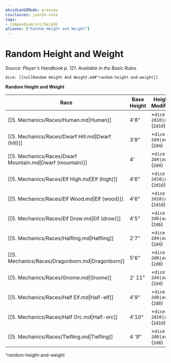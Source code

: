 ```yaml
---
obsidianUIMode: preview
cssclasses: json5e-note
tags:
- compendium/src/5e/phb
aliases: ["Random Height and Weight"]
---
```

# Random Height and Weight
*Source: Player's Handbook p. 121. Available in the Basic Rules.* 

`dice: [[nullRandom Height And Weight.md#^random-height-and-weight]]`

**Random Height and Weight**

| Race | Base Height | Height Modifier | Base Weight | Weight Modifier |
|------|-------------|-----------------|-------------|-----------------|
| [[5. Mechanics/Races/Human.md\|Human]] | 4'8" | +`dice: 2d10\|avg` (`2d10`) | 110 lb. | × (`dice: 2d4\|avg` (`2d4`)) lb. |
| [[5. Mechanics/Races/Dwarf Hill.md\|Dwarf (hill)]] | 3'8" | +`dice: 2d4\|avg` (`2d4`) | 115 lb. | × (`dice: 2d6\|avg` (`2d6`)) lb. |
| [[5. Mechanics/Races/Dwarf Mountain.md\|Dwarf (mountain)]] | 4' | +`dice: 2d4\|avg` (`2d4`) | 130 lb. | × (`dice: 2d6\|avg` (`2d6`)) lb. |
| [[5. Mechanics/Races/Elf High.md\|Elf (high)]] | 4'6" | +`dice: 2d10\|avg` (`2d10`) | 90 lb. | × (`dice: 1d4\|avg` (`1d4`)) lb. |
| [[5. Mechanics/Races/Elf Wood.md\|Elf (wood)]] | 4'6" | +`dice: 2d10\|avg` (`2d10`) | 100 lb. | × (`dice: 1d4\|avg` (`1d4`)) lb. |
| [[5. Mechanics/Races/Elf Drow.md\|Elf (drow)]] | 4'5" | +`dice: 2d6\|avg` (`2d6`) | 75 lb. | × (`dice: 1d6\|avg` (`1d6`)) lb. |
| [[5. Mechanics/Races/Halfling.md\|Halfling]] | 2'7" | +`dice: 2d4\|avg` (`2d4`) | 35 lb. | × 1 lb |
| [[5. Mechanics/Races/Dragonborn.md\|Dragonborn]] | 5'6" | +`dice: 2d8\|avg` (`2d8`) | 175 lb. | × (`dice: 2d6\|avg` (`2d6`)) lb. |
| [[5. Mechanics/Races/Gnome.md\|Gnome]] | 2' 11" | +`dice: 2d4\|avg` (`2d4`) | 35 lb. | × 1 lb. |
| [[5. Mechanics/Races/Half Elf.md\|Half-elf]] | 4'9" | +`dice: 2d8\|avg` (`2d8`) | 110 lb. | × (`dice: 2d4\|avg` (`2d4`)) lb. |
| [[5. Mechanics/Races/Half Orc.md\|Half-orc]] | 4'10" | +`dice: 2d10\|avg` (`2d10`) | 140 lb. | × (`dice: 2d6\|avg` (`2d6`)) lb. |
| [[5. Mechanics/Races/Tiefling.md\|Tiefling]] | 4 '9" | +`dice: 2d8\|avg` (`2d8`) | 110 lb. | × (`dice: 2d4\|avg` (`2d4`)) lb. |
^random-height-and-weight